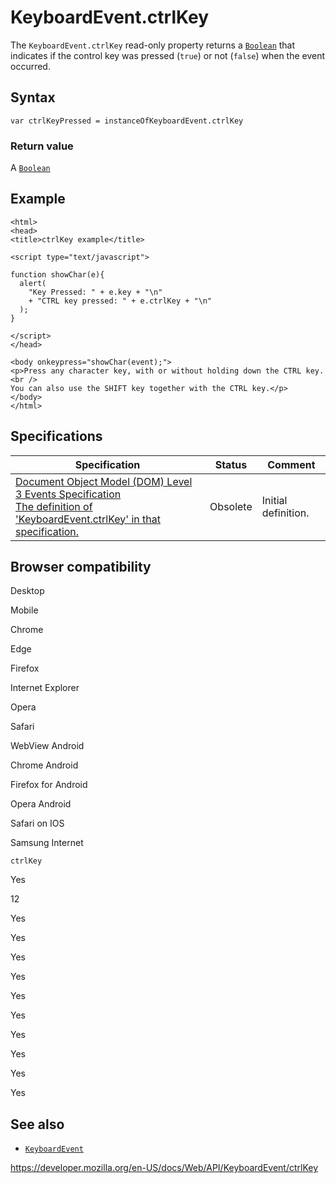 # KeyboardEvent.ctrlKey

The `KeyboardEvent.ctrlKey` read-only property returns a [`Boolean`](https://developer.mozilla.org/en-US/docs/Web/JavaScript/Reference/Global_Objects/Boolean) that indicates if the control key was pressed (`true`) or not (`false`) when the event occurred.

## Syntax

    var ctrlKeyPressed = instanceOfKeyboardEvent.ctrlKey

### Return value

A [`Boolean`](https://developer.mozilla.org/en-US/docs/Web/JavaScript/Reference/Global_Objects/Boolean)

## Example

    <html>
    <head>
    <title>ctrlKey example</title>

    <script type="text/javascript">

    function showChar(e){
      alert(
        "Key Pressed: " + e.key + "\n"
        + "CTRL key pressed: " + e.ctrlKey + "\n"
      );
    }

    </script>
    </head>

    <body onkeypress="showChar(event);">
    <p>Press any character key, with or without holding down the CTRL key.<br />
    You can also use the SHIFT key together with the CTRL key.</p>
    </body>
    </html>

## Specifications

<table><thead><tr class="header"><th>Specification</th><th>Status</th><th>Comment</th></tr></thead><tbody><tr class="odd"><td><a href="https://www.w3.org/TR/2014/WD-DOM-Level-3-Events-20140925/#widl-KeyboardEvent-ctrlKey">Document Object Model (DOM) Level 3 Events Specification<br />
<span class="small">The definition of 'KeyboardEvent.ctrlKey' in that specification.</span></a></td><td><span class="spec-obsolete">Obsolete</span></td><td>Initial definition.</td></tr></tbody></table>

## Browser compatibility

Desktop

Mobile

Chrome

Edge

Firefox

Internet Explorer

Opera

Safari

WebView Android

Chrome Android

Firefox for Android

Opera Android

Safari on IOS

Samsung Internet

`ctrlKey`

Yes

12

Yes

Yes

Yes

Yes

Yes

Yes

Yes

Yes

Yes

Yes

## See also

- [`KeyboardEvent`](../keyboardevent)

<a href="https://developer.mozilla.org/en-US/docs/Web/API/KeyboardEvent/ctrlKey" class="_attribution-link">https://developer.mozilla.org/en-US/docs/Web/API/KeyboardEvent/ctrlKey</a>
